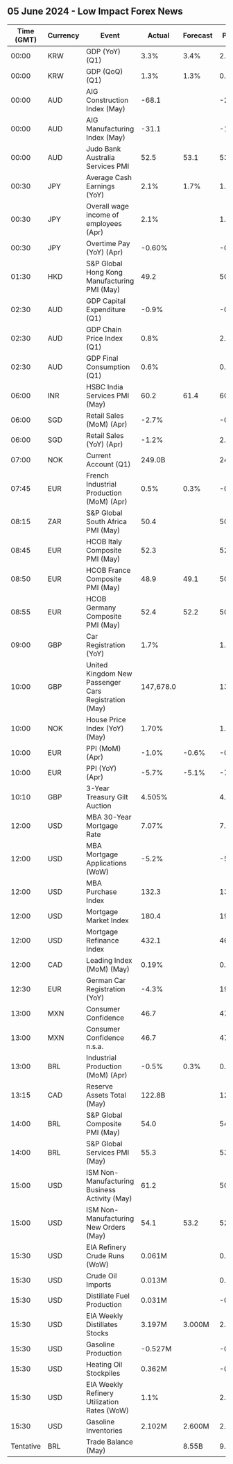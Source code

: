 ## 05 June 2024 - Low Impact Forex News

| Time (GMT) | Currency | Event | Actual | Forecast | Previous |
|------|----------|-------|--------|----------|----------|
| 00:00 | KRW | GDP (YoY) (Q1) | 3.3% | 3.4% | 2.1% |
| 00:00 | KRW | GDP (QoQ) (Q1) | 1.3% | 1.3% | 0.5% |
| 00:00 | AUD | AIG Construction Index (May) | -68.1 |  | -25.6 |
| 00:00 | AUD | AIG Manufacturing Index (May) | -31.1 |  | -13.9 |
| 00:00 | AUD | Judo Bank Australia Services PMI | 52.5 | 53.1 | 53.6 |
| 00:30 | JPY | Average Cash Earnings (YoY) | 2.1% | 1.7% | 1.0% |
| 00:30 | JPY | Overall wage income of employees (Apr) | 2.1% |  | 1.0% |
| 00:30 | JPY | Overtime Pay (YoY) (Apr) | -0.60% |  | -0.50% |
| 01:30 | HKD | S&P Global Hong Kong Manufacturing PMI (May) | 49.2 |  | 50.6 |
| 02:30 | AUD | GDP Capital Expenditure (Q1) | -0.9% |  | -0.2% |
| 02:30 | AUD | GDP Chain Price Index (Q1) | 0.8% |  | 2.0% |
| 02:30 | AUD | GDP Final Consumption (Q1) | 0.6% |  | 0.5% |
| 06:00 | INR | HSBC India Services PMI (May) | 60.2 | 61.4 | 60.8 |
| 06:00 | SGD | Retail Sales (MoM) (Apr) | -2.7% |  | -0.8% |
| 06:00 | SGD | Retail Sales (YoY) (Apr) | -1.2% |  | 2.8% |
| 07:00 | NOK | Current Account (Q1) | 249.0B |  | 243.4B |
| 07:45 | EUR | French Industrial Production (MoM) (Apr) | 0.5% | 0.3% | -0.2% |
| 08:15 | ZAR | S&P Global South Africa PMI (May) | 50.4 |  | 50.3 |
| 08:45 | EUR | HCOB Italy Composite PMI (May) | 52.3 |  | 52.6 |
| 08:50 | EUR | HCOB France Composite PMI (May) | 48.9 | 49.1 | 50.5 |
| 08:55 | EUR | HCOB Germany Composite PMI (May) | 52.4 | 52.2 | 50.6 |
| 09:00 | GBP | Car Registration (YoY) | 1.7% |  | 1.0% |
| 10:00 | GBP | United Kingdom New Passenger Cars Registration (May) | 147,678.0 |  | 134,274.0 |
| 10:00 | NOK | House Price Index (YoY) (May) | 1.70% |  | 1.10% |
| 10:00 | EUR | PPI (MoM) (Apr) | -1.0% | -0.6% | -0.5% |
| 10:00 | EUR | PPI (YoY) (Apr) | -5.7% | -5.1% | -7.8% |
| 10:10 | GBP | 3-Year Treasury Gilt Auction | 4.505% |  | 4.204% |
| 12:00 | USD | MBA 30-Year Mortgage Rate | 7.07% |  | 7.05% |
| 12:00 | USD | MBA Mortgage Applications (WoW) | -5.2% |  | -5.7% |
| 12:00 | USD | MBA Purchase Index | 132.3 |  | 138.4 |
| 12:00 | USD | Mortgage Market Index | 180.4 |  | 190.3 |
| 12:00 | USD | Mortgage Refinance Index | 432.1 |  | 463.8 |
| 12:00 | CAD | Leading Index (MoM) (May) | 0.19% |  | 0.19% |
| 12:30 | EUR | German Car Registration (YoY) | -4.3% |  | 19.8% |
| 13:00 | MXN | Consumer Confidence | 46.7 |  | 47.2 |
| 13:00 | MXN | Consumer Confidence n.s.a. | 46.7 |  | 47.7 |
| 13:00 | BRL | Industrial Production (MoM) (Apr) | -0.5% | 0.3% | 0.9% |
| 13:15 | CAD | Reserve Assets Total (May) | 122.8B |  | 121.0B |
| 14:00 | BRL | S&P Global Composite PMI (May) | 54.0 |  | 54.8 |
| 14:00 | BRL | S&P Global Services PMI (May) | 55.3 |  | 53.7 |
| 15:00 | USD | ISM Non-Manufacturing Business Activity (May) | 61.2 |  | 50.9 |
| 15:00 | USD | ISM Non-Manufacturing New Orders (May) | 54.1 | 53.2 | 52.2 |
| 15:30 | USD | EIA Refinery Crude Runs (WoW) | 0.061M |  | 0.601M |
| 15:30 | USD | Crude Oil Imports | 0.013M |  | 0.611M |
| 15:30 | USD | Distillate Fuel Production | 0.031M |  | -0.034M |
| 15:30 | USD | EIA Weekly Distillates Stocks | 3.197M | 3.000M | 2.544M |
| 15:30 | USD | Gasoline Production | -0.527M |  | -0.038M |
| 15:30 | USD | Heating Oil Stockpiles | 0.362M |  | -0.211M |
| 15:30 | USD | EIA Weekly Refinery Utilization Rates (WoW) | 1.1% |  | 2.6% |
| 15:30 | USD | Gasoline Inventories | 2.102M | 2.600M | 2.022M |
| Tentative | BRL | Trade Balance (May) |  | 8.55B | 9.04B |
